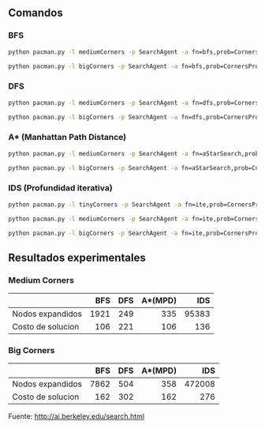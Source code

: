 ## Comandos

### BFS
```sh
python pacman.py -l mediumCorners -p SearchAgent -a fn=bfs,prob=CornersProblem
```

```sh
python pacman.py -l bigCorners -p SearchAgent -a fn=bfs,prob=CornersProblem -z 0.5
```
### DFS
```sh
python pacman.py -l mediumCorners -p SearchAgent -a fn=dfs,prob=CornersProblem
```

```sh
python pacman.py -l bigCorners -p SearchAgent -a fn=dfs,prob=CornersProblem -z 0.5
```

### A* (Manhattan Path Distance)
```sh
python pacman.py -l mediumCorners -p SearchAgent -a fn=aStarSearch,prob=CornersProblem,heuristic=cornersHeuristic -z 0.5
```

```sh
python pacman.py -l bigCorners -p SearchAgent -a fn=aStarSearch,prob=CornersProblem,heuristic=cornersHeuristic -z 0.5
```

### IDS (Profundidad iterativa)
```sh
python pacman.py -l tinyCorners -p SearchAgent -a fn=ite,prob=CornersProblem
```
```sh
python pacman.py -l mediumCorners -p SearchAgent -a fn=ite,prob=CornersProblem
```

```sh
python pacman.py -l bigCorners -p SearchAgent -a fn=ite,prob=CornersProblem -z 0.5
```

## Resultados experimentales 

### Medium Corners 

||BFS|DFS|A\*(MPD)|IDS|
|-|-:|-:|-:|-:|
|Nodos expandidos|1921|249|335|95383|
|Costo de solucion|106|221|106|136|

### Big Corners 

||BFS|DFS|A*(MPD)|IDS|
|-|-:|-:|-:|-:|
|Nodos expandidos|7862|504|358|472008|
|Costo de solucion|162|302|162|276|

Fuente: http://ai.berkeley.edu/search.html
